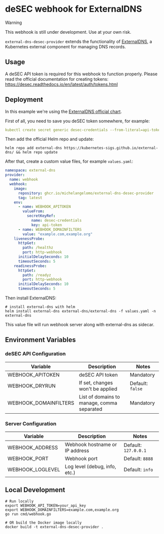 # deSEC webhook for ExternalDNS

> [!WARNING]  
> This webhook is still under development. Use at your own risk.

`external-dns-desec-provider` extends the functionality of [ExternalDNS](https://github.com/kubernetes-sigs/external-dns), a Kubernetes external component for managing DNS records.

## Usage

A deSEC API token is required for this webhook to function properly. Please read the official documentation for creating tokens: https://desec.readthedocs.io/en/latest/auth/tokens.html

## Deployment

In this example we're using the [ExternalDNS official chart](https://kubernetes-sigs.github.io/external-dns/latest/charts/external-dns/).

First of all, you need to save you deSEC token somewhere, for example:

```yaml
kubectl create secret generic desec-credentials --from-literal=api-token='<YOUR_DESEC_API_TOKEN>' -n external-dns
```

Then add the official Helm repo and update:

```shell
helm repo add external-dns https://kubernetes-sigs.github.io/external-dns/ && helm repo update
```

After that, create a custom value files, for example `values.yaml`:

```yaml
namespace: external-dns
provider:
  name: webhook
  webhook:
    image:
      repository: ghcr.io/michelangelomo/external-dns-desec-provider
      tag: latest
    env:
      - name: WEBHOOK_APITOKEN
        valueFrom:
          secretKeyRef:
            name: desec-credentials
            key: api-token
      - name: WEBHOOK_DOMAINFILTERS
        value: "example.com,example.org"
    livenessProbe:
      httpGet:
        path: /healthz
        port: http-webhook
      initialDelaySeconds: 10
      timeoutSeconds: 5
    readinessProbe:
      httpGet:
        path: /readyz
        port: http-webhook
      initialDelaySeconds: 10
      timeoutSeconds: 5
```

Then install ExternalDNS:

```shell
# install external-dns with helm
helm install external-dns external-dns/external-dns -f values.yaml -n external-dns
```

This value file will run webhook server along with external-dns as sidecar.

## Environment Variables

### deSEC API Configuration

| Variable                | Description                        | Notes             |
| ----------------------- | ---------------------------------- | ----------------- |
| WEBHOOK_APITOKEN       | deSEC API token                    | Mandatory         |
| WEBHOOK_DRYRUN         | If set, changes won't be applied   | Default: `false`  |
| WEBHOOK_DOMAINFILTERS  | List of domains to manage, comma separated          | Mandatory         |

### Server Configuration

| Variable              | Description                    | Notes                |
| --------------------- | ------------------------------ | -------------------- |
| WEBHOOK_ADDRESS       | Webhook hostname or IP address | Default: `127.0.0.1` |
| WEBHOOK_PORT          | Webhook port                   | Default: `8888`      |
| WEBHOOK_LOGLEVEL     | Log level (debug, info, etc.)  | Default: `info`      |

## Local Development

```shell
# Run locally
export WEBHOOK_API_TOKEN=your_api_key
export WEBHOOK_DOMAINFILTERS=example.com,example.org
go run cmd/webhook.go

# OR build the Docker image locally
docker build -t external-dns-desec-provider .
```
